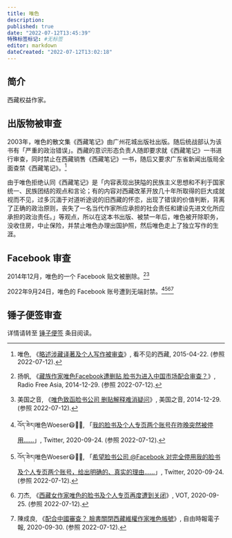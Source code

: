 ```yaml
---
title: 唯色
description:
published: true
date: "2022-07-12T13:45:39"
特殊标签标记: #无标签
editor: markdown
dateCreated: "2022-07-12T13:02:18"
---
```


## 简介

西藏权益作家。

## 出版物被审查

2003年，唯色的散文集《西藏笔记》由广州花城出版社出版。随后统战部认为该书有「严重的政治错误」。西藏的意识形态负责人随即要求就《西藏笔记》一书进行审查，同时禁止在西藏销售《西藏笔记》一书，随后又要求广东省新闻出版局全面查禁《西藏笔记》。[^1414]

[^1414]: 唯色, 《[略述涉藏译著及个人写作被审查](https://web.archive.org/web/20220206041414/http://woeser.middle-way.net/2015/04/blog-post_22.html)》, 看不见的西藏, 2015-04-22. (参照 2022-07-12).

由于唯色拒绝认同《西藏笔记》是「内容表现出狭隘的民族主义思想和不利于国家统一、民族团结的观点和言论；有的内容对西藏改革开放几十年所取得的巨大成就视而不见，过多沉湎于对道听途说的旧西藏的怀恋，出现了错误的价值判断，背离了正确的政治原则，丧失了一名当代作家所应承担的社会责任和建设先进文化所应承担的政治责任。」等观点，所以在这本书出版、被禁一年后，唯色被开除职务，没收住房，中止保险，并禁止唯色办理出国护照，然后唯色走上了独立写作的生涯。

## Facebook 审查

2014年12月，唯色的一个 Facebook 贴文被删除。[^4101][^2577156]

[^4101]: 扬帆, 《[藏族作家唯色Facebook遭删贴 脸书为进入中国市场配合审查？](https://web.archive.org/web/20210511173156/https://www.rfa.org/mandarin/yataibaodao/meiti/yf1-12292014101150.html)》, Radio Free Asia, 2014-12-29. (参照 2022-07-12).

[^2577156]: 美国之音, 《[唯色致函脸书公司 删贴解释难消疑问](https://web.archive.org/web/20210512055822/https://www.voachinese.com/a/facebook-deletes-post-of-woeser-20141229/2577156.html)》, 美国之音, 2014-12-29. (参照 2022-07-12).

2022年9月24日，唯色的 Facebook 账号遭到无端封禁。[^0738][^9698][^0954][^3308307]

[^0738]: འོད་ཟེར།唯色Woeser😷💙💛, 「[我的脸书及个人专页两个账号在昨晚突然被停用……](https://web.archive.org/web/20200924111239/https://twitter.com/degewa/status/1308938757685620738)」, Twitter, 2020-09-24. (参照 2022-07-12).

[^9698]: འོད་ཟེར།唯色Woeser😷💙💛, 「[希望脸书公司 @Facebook 对完全停用我的脸书及个人专页两个账号，给出明确的、真实的理由……](https://web.archive.org/web/20200924173523/https://twitter.com/degewa/status/1308950511249309698)」, Twitter, 2020-09-24. (参照 2022-07-12).

[^0954]: 刀杰, 《[西藏女作家唯色的脸书及个人专页再度遭到关闭](https://web.archive.org/web/20210512190954/https://cn.vot.org/2020/09/25/西藏女作家唯色的脸书及个人专页再度遭到关闭/)》, VOT, 2020-09-25. (参照 2022-07-12).

[^3308307]: 陳成良, 《[配合中國審查？ 臉書關閉西藏維權作家唯色帳號](https://web.archive.org/web/20201005034948/https://news.ltn.com.tw/news/world/breakingnews/3308307)》, 自由時報電子報, 2020-09-30. (参照 2022-07-12).

## 锤子便签审查

详情请转至 [锤子便签][] 条目阅读。

[锤子便签]: /software/锤子便签.md

